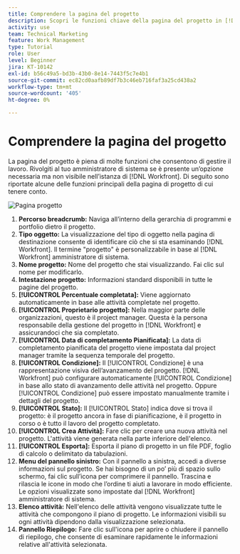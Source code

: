 ```yaml
---
title: Comprendere la pagina del progetto
description: Scopri le funzioni chiave della pagina del progetto in [!DNL  Workfront] per aiutarti a pianificare e gestire i tuoi progetti.
activity: use
team: Technical Marketing
feature: Work Management
type: Tutorial
role: User
level: Beginner
jira: KT-10142
exl-id: b56c49a5-bd3b-43b0-8e14-7443f5c7e4b1
source-git-commit: ec82cd0aafb89df7b3c46eb716faf3a25cd438a2
workflow-type: tm+mt
source-wordcount: '405'
ht-degree: 0%

---
```


# Comprendere la pagina del progetto

La pagina del progetto è piena di molte funzioni che consentono di gestire il lavoro. Rivolgiti al tuo amministratore di sistema se è presente un’opzione necessaria ma non visibile nell’istanza di [!DNL Workfront]. Di seguito sono riportate alcune delle funzioni principali della pagina di progetto di cui tenere conto.

![Pagina progetto](assets/project-page-graphic-for-planner.png)

1. **Percorso breadcrumb:** Naviga all’interno della gerarchia di programmi e portfolio dietro il progetto.
2. **Tipo oggetto:** La visualizzazione del tipo di oggetto nella pagina di destinazione consente di identificare ciò che si sta esaminando [!DNL Workfront]. Il termine &quot;progetto&quot; è personalizzabile in base al [!DNL Workfront] amministratore di sistema.
3. **Nome progetto:** Nome del progetto che stai visualizzando. Fai clic sul nome per modificarlo.
4. **Intestazione progetto:** Informazioni standard disponibili in tutte le pagine del progetto.
5. **[!UICONTROL Percentuale completata]:** Viene aggiornato automaticamente in base alle attività completate nel progetto.
6. **[!UICONTROL Proprietario progetto]:** Nella maggior parte delle organizzazioni, questo è il project manager. Questa è la persona responsabile della gestione del progetto in [!DNL Workfront] e assicurandoci che sia completato.
7. **[!UICONTROL Data di completamento Pianificata]:** La data di completamento pianificata del progetto viene impostata dal project manager tramite la sequenza temporale del progetto.
8. **[!UICONTROL Condizione]:** Il [!UICONTROL Condizione] è una rappresentazione visiva dell’avanzamento del progetto. [!DNL Workfront] può configurare automaticamente [!UICONTROL Condizione] in base allo stato di avanzamento delle attività nel progetto. Oppure [!UICONTROL Condizione] può essere impostato manualmente tramite i dettagli del progetto.
9. **[!UICONTROL Stato]:** Il [!UICONTROL Stato] indica dove si trova il progetto: è il progetto ancora in fase di pianificazione, è il progetto in corso o è tutto il lavoro del progetto completato.
10. **[!UICONTROL Crea Attività]:** Fare clic per creare una nuova attività nel progetto. L&#39;attività viene generata nella parte inferiore dell&#39;elenco.
11. **[!UICONTROL Esporta]:** Esporta il piano di progetto in un file PDF, foglio di calcolo o delimitato da tabulazioni.
12. **Menu del pannello sinistro:** Con il pannello a sinistra, accedi a diverse informazioni sul progetto. Se hai bisogno di un po’ più di spazio sullo schermo, fai clic sull’icona per comprimere il pannello. Trascina e rilascia le icone in modo che l’ordine ti aiuti a lavorare in modo efficiente. Le opzioni visualizzate sono impostate dal [!DNL Workfront] amministratore di sistema.
13. **Elenco attività:** Nell&#39;elenco delle attività vengono visualizzate tutte le attività che compongono il piano di progetto. Le informazioni visibili su ogni attività dipendono dalla visualizzazione selezionata.
14. **Pannello Riepilogo:** Fare clic sull&#39;icona per aprire o chiudere il pannello di riepilogo, che consente di esaminare rapidamente le informazioni relative all&#39;attività selezionata.
